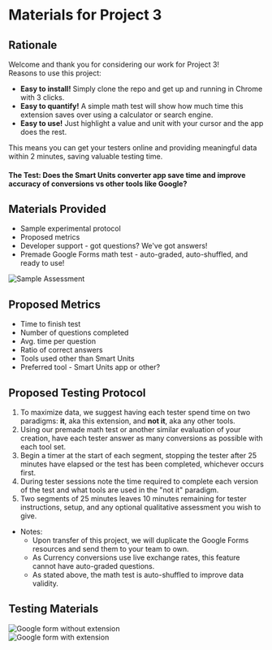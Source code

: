 # Materials for Project 3

## Rationale
Welcome and thank you for considering our work for Project 3!<br>
Reasons to use this project:
- <b>Easy to install!</b> Simply clone the repo and get up and running in Chrome with 3 clicks.
- <b>Easy to quantify!</b> A simple math test will show how much time this extension saves over using a calculator or search engine.
- <b>Easy to use!</b> Just highlight a value and unit with your cursor and the app does the rest.

This means you can get your testers online and providing meaningful data within 2 minutes, saving valuable testing time.

#### The Test: Does the Smart Units converter app save time and improve accuracy of conversions vs other tools like Google?

## Materials Provided
-   Sample experimental protocol
-   Proposed metrics
-   Developer support - got questions? We've got answers!
-   Premade Google Forms math test - auto-graded, auto-shuffled, and ready to use!

![Sample Assessment](assets/Images/assessment.png)

## Proposed Metrics
-   Time to finish test
-   Number of questions completed
-   Avg. time per question
-   Ratio of correct answers
-   Tools used other than Smart Units
-   Preferred tool - Smart Units app or other?

## Proposed Testing Protocol
1. To maximize data, we suggest having each tester spend time on two paradigms: <b>it</b>, aka this extension, and <b>not it</b>, aka any other tools.
2. Using our premade math test or another similar evaluation of your creation, have each tester answer as many conversions as possible with each tool set.
3. Begin a timer at the start of each segment, stopping the tester after 25 minutes have elapsed or the test has been completed, whichever occurs first.
4. During tester sessions note the time required to complete each version of the test and what tools are used in the "not it" paradigm.
5. Two segments of 25 minutes leaves 10 minutes remaining for tester instructions, setup, and any optional qualitative assessment you wish to give.

-   Notes:
    -   Upon transfer of this project, we will duplicate the Google Forms resources and send them to your team to own.
    -   As Currency conversions use live exchange rates, this feature cannot have auto-graded questions.
    -   As stated above, the math test is auto-shuffled to improve data validity.
## Testing Materials
![Google form without extension](https://docs.google.com/forms/d/108sYytUurFzgU9FJrG8OgYAZ18uqIdGC2cNH_7b6e4Y/edit?usp=sharing)
<br>
![Google form with extension](https://docs.google.com/forms/d/16mkOVU0O_fzDhNIpuOv54SLz9qvuyV27IkKPMgQlLzs/edit?usp=sharing)
